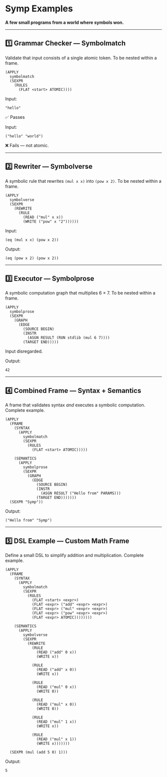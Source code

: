 # Symp Examples

**A few small programs from a world where symbols won.**

---

## 1️⃣ Grammar Checker — Symbolmatch

Validate that input consists of a single atomic token. To be nested within a frame.

```
(APPLY
  symbolmatch
  (SEXPR
    (RULES
      (FLAT <start> ATOMIC))))
````

Input:

```
"hello"
```

✅ Passes

Input:

```
("hello" "world")
```

❌ Fails — not atomic.

---

## 2️⃣ Rewriter — Symbolverse

A symbolic rule that rewrites `(mul x x)` into `(pow x 2)`. To be nested within a frame.

```
(APPLY
  symbolverse
  (SEXPR
    (REWRITE
      (RULE
        (READ ("mul" x x))
        (WRITE ("pow" x "2"))))))
```

Input:

```
(eq (mul x x) (pow x 2))
```

Output:

```
(eq (pow x 2) (pow x 2))
```

---

## 3️⃣ Executor — Symbolprose

A symbolic computation graph that multiplies 6 × 7. To be nested within a frame.

```
(APPLY
  symbolprose
  (SEXPR
    (GRAPH
      (EDGE
        (SOURCE BEGIN)
        (INSTR
          (ASGN RESULT (RUN stdlib (mul 6 7))))
        (TARGET END)))))
```

Input disregarded.

Output:

```
42
```

---

## 4️⃣ Combined Frame — Syntax + Semantics

A frame that validates syntax *and* executes a symbolic computation. Complete example.

```
(APPLY
  (FRAME
    (SYNTAX
      (APPLY
        symbolmatch
        (SEXPR
          (RULES
            (FLAT <start> ATOMIC)))))

    (SEMANTICS
      (APPLY
        symbolprose
        (SEXPR
          (GRAPH
            (EDGE
              (SOURCE BEGIN)
              (INSTR
                (ASGN RESULT ("Hello from" PARAMS)))
              (TARGET END)))))))
  (SEXPR "Symp"))
```

Output:

```
("Hello from" "Symp")
```

---

## 5️⃣ DSL Example — Custom Math Frame

Define a small DSL to simplify addition and multiplication. Complete example.

```
(APPLY
  (FRAME
    (SYNTAX
      (APPLY
        symbolmatch
        (SEXPR
          (RULES
            (FLAT <start> <expr>)
            (FLAT <expr> ("add" <expr> <expr>)
            (FLAT <expr> ("mul" <expr> <expr>)
            (FLAT <expr> ("pow" <expr> <expr>)
            (FLAT <expr> ATOMIC))))))))

    (SEMANTICS
      (APPLY
        symbolverse
        (SEXPR
          (REWRITE
            (RULE
              (READ ("add" 0 x))
              (WRITE x))

            (RULE
              (READ ("add" x 0))
              (WRITE x))

            (RULE
              (READ ("mul" 0 x))
              (WRITE 0))

            (RULE
              (READ ("mul" x 0))
              (WRITE 0))

            (RULE
              (READ ("mul" 1 x))
              (WRITE x))

            (RULE
              (READ ("mul" x 1))
              (WRITE x)))))))

  (SEXPR (mul (add 5 0) 1)))
```

Output:

```
5
```

